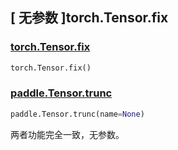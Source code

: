 ## [ 无参数 ]torch.Tensor.fix

### [torch.Tensor.fix](https://pytorch.org/docs/stable/generated/torch.Tensor.fix.html?highlight=fix#torch.Tensor.fix)

```python
torch.Tensor.fix()
```

### [paddle.Tensor.trunc](https://www.paddlepaddle.org.cn/documentation/docs/zh/api/paddle/Tensor_cn.html#trunc-name-none)

```python
paddle.Tensor.trunc(name=None)
```

两者功能完全一致，无参数。
